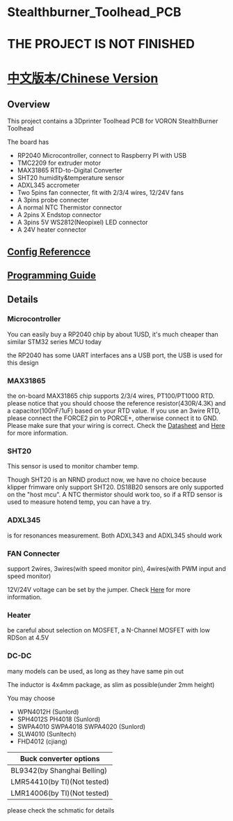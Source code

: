 # Stealthburner_Toolhead_PCB

# **THE PROJECT IS NOT FINISHED**

# [中文版本/Chinese Version](readme_cn.md)

## Overview
This project contains a 3Dprinter Toolhead PCB for VORON StealthBurner Toolhead

The board has

* RP2040 Microcontroller, connect to Raspberry PI with USB
* TMC2209 for extruder motor
* MAX31865 RTD-to-Digital Converter
* SHT20 humidity&temperature sensor
* ADXL345 accrometer
* Two 5pins fan connecter, fit with 2/3/4 wires, 12/24V fans
* A 3pins probe connecter
* A normal NTC Thermistor connector
* A 2pins X Endstop connector
* A 3pins 5V WS2812(Neopixel) LED connector
* A 24V heater connector

## [Config Referencce](klipper_config.conf)

## [Programming Guide](Document/programming.md)

## Details
### Microcontroller
You can easily buy a RP2040 chip by about 1USD, it's much cheaper than similar STM32 series MCU today

the RP2040 has some UART interfaces ans a USB port, the USB is used for this design

### MAX31865
the on-board MAX31865 chip supports 2/3/4 wires, PT100/PT1000 RTD. please notice that you should choose the reference resistor(430R/4.3K) and a capacitor(100nF/1uF) based on your RTD value. If you use an 3wire RTD, please connect the FORCE2 pin to PORCE+, otherwise connect it to GND. Please make sure that your wiring is correct. Check the [Datasheet](https://datasheets.maximintegrated.com/en/ds/MAX31865.pdf) and [Here](Document/max31865.md) for more information.

### SHT20
This sensor is used to monitor chamber temp.

Though SHT20 is an NRND product now, we have no choice because klipper frimware only support SHT20. DS18B20 sensors are only supported on the "host mcu". A NTC thermistor should work too, so if a RTD sensor is used to measure hotend temp, you can have a try.

### ADXL345
is for resonances measurement. Both ADXL343 and ADXL345 should work

### FAN Connecter
support 2wires, 3wires(with speed monitor pin), 4wires(with PWM input and speed monitor)

12V/24V voltage can be set by the jumper. Check [Here](Document/fan.md) for more information.

### Heater
be careful about selection on MOSFET, a N-Channel MOSFET with low RDSon at 4.5V

### DC-DC
many models can be used, as long as they have same pin out

The inductor is 4x4mm package, as slim as possible(under 2mm height)

You may choose
* WPN4012H (Sunlord)
* SPH4012S PH4018 (Sunlord)
* SWPA4010 SWPA4018 SWPA4020 (Sunlord)
* SLW4010 (Sunltech)
* FHD4012 (cjiang)

| Buck converter options |
| --- |
| BL9342(by Shanghai Belling) |
| LMR54410(by TI)(Not tested) |
| LMR14006(by TI)(Not tested) |

please check the schmatic for details